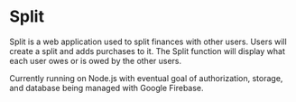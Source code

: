 Split
=====

Split is a web application used to split finances with other users. Users will create a split and adds purchases to it. The Split function will display what each user owes or is owed by the other users.

Currently running on Node.js with eventual goal of authorization, storage, and database being managed with Google Firebase.
